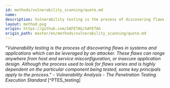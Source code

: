 ```yaml
---
id: methods/vulnerability_scanning/quote.md
name: 
description: Vulnerability testing is the process of discovering flaws in systems and applications which can be leveraged by an attacker. These flaws can range anywhere from host and service misconfiguration, or insecure application design. Although...
layout: method.pug
origin: https://github.com/SAFETAG/SAFETAG
origin_path: master/en/methods/vulnerability_scanning/quote.md
---
```


"*Vulnerability testing is the process of discovering flaws in systems and applications which can be leveraged by an attacker. These flaws can range anywhere from host and service misconfiguration, or insecure application design. Although the process used to look for flaws varies and is highly dependent on the particular component being tested, some key principals apply to the process.*" - _Vulnerability Analysis - The Penetration Testing Execution Standard_ [^PTES_testing] 


